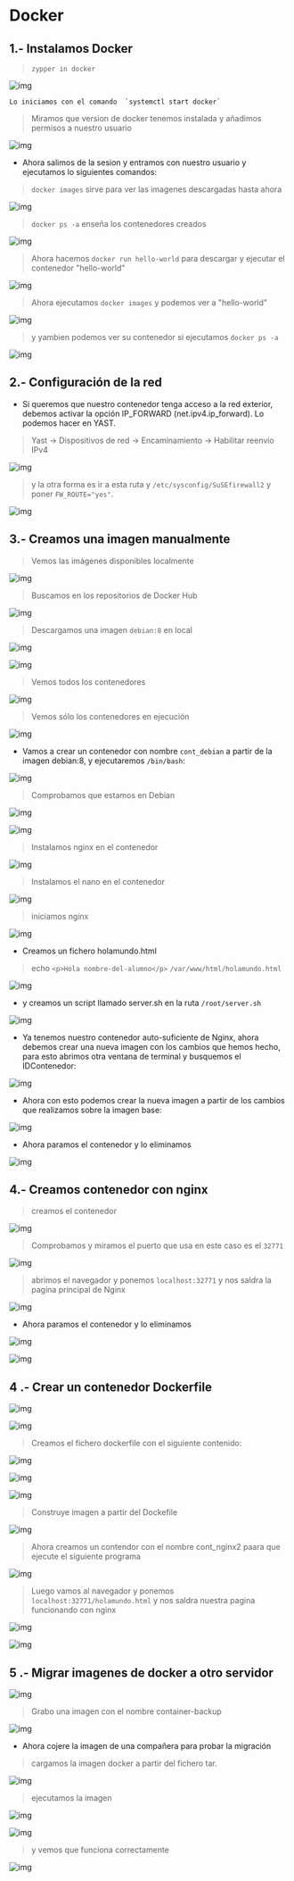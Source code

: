 # Docker

## 1.- Instalamos Docker  

> `zypper in docker`  

![img](./IMG/3.1.PNG)

    Lo iniciamos con el comando  `systemctl start docker`   

> Miramos que version de docker tenemos instalada   y añadimos permisos a nuestro usuario  


![img](./IMG/3.2.png)

*  Ahora salimos de la sesion y entramos con nuestro usuario y ejecutamos lo siguientes comandos:

> `docker images` sirve para ver las imagenes descargadas hasta ahora  

![img](./IMG/3.3.png)  
> `docker ps -a` enseña los contenedores creados

![img](./IMG/3.4.png)   

>Ahora hacemos `docker run hello-world` para descargar y ejecutar el contenedor "hello-world"

![img](./IMG/3.5.png)

>Ahora ejecutamos  `docker images` y podemos ver a "hello-world"

![img](./IMG/3.6.png)

>y yambien podemos ver su contenedor si ejecutamos `docker ps -a`  

![img](./IMG/3.7.png)


## 2.- Configuración de la red
* Si queremos que nuestro contenedor tenga acceso a la red exterior, debemos activar la opción IP_FORWARD (net.ipv4.ip_forward). Lo podemos hacer en YAST.

>  Yast -> Dispositivos de red -> Encaminamiento -> Habilitar reenvío IPv4

![img](./IMG/4.1.png)

> y la otra forma es ir a esta ruta y `/etc/sysconfig/SuSEfirewall2` y poner `FW_ROUTE="yes"`.

![img](./IMG/4.2.png)


## 3.- Creamos una imagen manualmente  
>  Vemos las imágenes disponibles localmente

![img](./IMG/5.1.png)

>Buscamos en los repositorios de Docker Hub

![img](./IMG/5.1.2.png)


>Descargamos una imagen `debian:8` en local

![img](./IMG/5.1.3.png)

![img](./IMG/5.1.5.png)

> Vemos todos los contenedores

![img](./IMG/5.1.6.png)

> Vemos sólo los contenedores en ejecución

![img](./IMG/5.1.7.png)

* Vamos a crear un contenedor con nombre `cont_debian` a partir de la imagen debian:8, y ejecutaremos `/bin/bash`:

![img](./IMG/5.1.8.png)

>Comprobamos que estamos en Debian

![img](./IMG/5.1.9.png)

![img](./IMG/5.1.10.png)

>Instalamos nginx en el contenedor

![img](./IMG/5.1.11.png)

> Instalamos el nano en el contenedor

![img](./IMG/5.1.12.png)

> iniciamos nginx

![img](./IMG/5.1.13.png)

* Creamos un fichero holamundo.html
> echo `<p>Hola nombre-del-alumno</p>` `/var/www/html/holamundo.html`

![img](./IMG/5.1.14.png)

* y creamos un script llamado server.sh  en la ruta `/root/server.sh`

![img](./IMG/5.1.15.png)
* Ya tenemos nuestro contenedor auto-suficiente de Nginx, ahora debemos crear una nueva imagen con los cambios que hemos hecho, para esto abrimos otra ventana de terminal y busquemos el IDContenedor:

![img](./IMG/5.1.16.png)  

* Ahora con esto podemos crear la nueva imagen a partir de los cambios que realizamos sobre la imagen base:

![img](./IMG/5.1.17.png)

* Ahora paramos el contenedor y lo eliminamos

![img](./IMG/5.1.18.png)  


## 4.- Creamos contenedor con nginx

> creamos el contenedor

![img](./IMG/5.2.1.png)

> Comprobamos y miramos el puerto que usa en este caso es el `32771`

![img](./IMG/5.2.2.png)

> abrimos el navegador y ponemos `localhost:32771` y nos saldra la pagina principal de Nginx

![img](./IMG/5.2.3.png)

* Ahora paramos el contenedor y lo eliminamos

![img](./IMG/5.2.4.png)

![img](./IMG/5.2.5.png)

## 4 .- Crear un contenedor Dockerfile  

![img](./IMG/6.2.png)

![img](./IMG/6.2.2.png)

> Creamos el fichero dockerfile con el siguiente contenido:

![img](./IMG/6.2.3.png)

![img](./IMG/6.2.4.png)

![img](./IMG/6.3.1.png)  
> Construye imagen a partir del Dockefile

![img](./IMG/6.3.png)

> Ahora creamos un contendor con el nombre cont_nginx2 paara que ejecute el siguiente programa

![img](./IMG/6.4.1.png)
> Luego vamos al navegador y ponemos `localhost:32771/holamundo.html` y nos saldra nuestra pagina funcionando con nginx

![img](./IMG/6.4.2.png)

![img](./IMG/6.4.3.png)

## 5 .- Migrar imagenes de docker a otro servidor  


![img](./IMG/7.1.png)

>Grabo una imagen con el nombre container-backup

![img](./IMG/7.2.png)
* Ahora cojere la imagen de una compañera para probar la migración

> cargamos la imagen docker a partir del fichero tar.

![img](./IMG/7.3.png)

> ejecutamos la imagen 

![img](./IMG/7.4.png)

![img](./IMG/7.5.png)

> y vemos que funciona correctamente

![img](./IMG/7.6.png)
